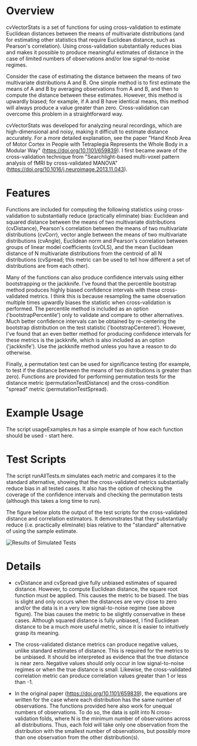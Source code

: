 # Overview

cvVectorStats is a set of functions for using cross-validation to estimate Euclidean distances between the means of multivariate distributions (and for estimating other statistics that require Euclidean distance, such as Pearson's correlation). Using cross-validation substantially reduces bias and makes it possible to produce meaningful estimates of distance in the case of limited numbers of observations and/or low signal-to-noise regimes. 

Consider the case of estimating the distance between the means of two multivariate distributions A and B. One simple method is to first estimate the means of A and B by averaging observations from A and B, and then to compute the distance between these estimates. However, this method is upwardly biased; for example, if A and B have identical means, this method will always produce a value greater than zero. Cross-validation can overcome this problem in a straightforward way.

cvVectorStats was developed for analyzing neural recordings, which are high-dimensional and noisy, making it difficult to estimate distance accurately. For a more detailed explanation, see the paper "Hand Knob Area of Motor Cortex in People with Tetraplegia Represents the Whole Body in a Modular Way" (https://doi.org/10.1101/659839). I first became aware of the cross-validation technique from "Searchlight-based multi-voxel pattern analysis of fMRI by cross-validated MANOVA" (https://doi.org/10.1016/j.neuroimage.2013.11.043). 

# Features

Functions are included for computing the following statistics using cross-validation to substantially reduce (practically eliminate) bias: Euclidean and squared distance between the means of two multivariate distributions (cvDistance), Pearson's correlation between the means of two multivariate distributions (cvCorr), vector angle between the means of two multivariate distributions (cvAngle), Euclidean norm and Pearson's correlation between groups of linear model coefficients (cvOLS), and the mean Euclidean distance of N multivariate distributions from the centroid of all N distributions (cvSpread; this metric can be used to tell how different a set of distributions are from each other).

Many of the functions can also produce confidence intervals using either bootstrapping or the jackknife. I've found that the percentile bootstrap method produces highly biased confidence intervals with these cross-validated metrics. I think this is because resampling the same observation multiple times upwardly biases the statistic when cross-validation is performed. The percentile method is included as an option ('bootstrapPercentile') only to validate and compare to other alternatives. Much better confidence intervals can be obtained by re-centering the bootstrap distribution on the test statistic ('bootstrapCentered'). However, I've found that an even better method for producing confidence intervals for these metrics is the jackknife, which is also included as an option ('jackknife'). Use the jackknife method unless you have a reason to do otherwise.

Finally, a permutation test can be used for significance testing (for example, to test if the distance between the means of two distributions is greater than zero). Functions are provided for performing permutation tests for the distance metric (permutationTestDistance) and the cross-condition "spread" metric (permutationTestSpread).

# Example Usage

The script usageExamples.m has a simple example of how each function should be used - start here. 

# Test Scripts

The script runAllTests.m simulates each metric and compares it to the standard alternative, showing that the cross-validated metrics substantially reduce bias in all tested cases. It also has the option of checking the coverage of the confidence intervals and checking the permutation tests (although this takes a long time to run). 

The figure below plots the output of the test scripts for the cross-validated distance and correlation estimators. It demonstrates that they substantially reduce (i.e. practically eliminate) bias relative to the "standard" alternative of using the sample estimate.  

![Results of Simulated Tests](../master/Tests/DistanceAndCorrelationValidation.png)

# Details

- cvDistance and cvSpread give fully unbiased estimates of squared distance. However, to compute Euclidean distance, the square root function must be applied. This causes the metric to be biased. The bias is slight and only occurs when the distances are very close to zero and/or the data is in a very low signal-to-noise regime (see above figure). The bias causes the metric to be slightly conservative in these cases. Although squared distance is fully unbiased, I find Euclidean distance to be a much more useful metric, since it is easier to intuitively grasp its meaning.

- The cross-validated distance metrics can produce negative values, unlike standard estimates of distance. This is required for the metrics to be unbiased. It should be interpreted as evidence that the true distance is near zero. Negative values should only occur in low signal-to-noise regimes or when the true distance is small. Likewise, the cross-validated correlation metric can produce correlation values greater than 1 or less than -1. 

- In the original paper (https://doi.org/10.1101/659839), the equations are written for the case where each distribution has the same number of observations. The functions provided here also work for unequal numbers of observations. To do so, the data is split into N cross-validation folds, where N is the minimum number of observations across all distributions. Thus, each fold will take only one observation from the distribution with the smallest number of observations, but possibly more than one observation from the other distribution(s).



